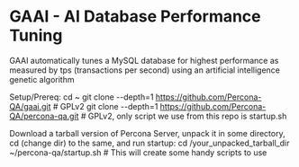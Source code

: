 # GAAI - AI Database Performance Tuning #

GAAI automatically tunes a MySQL database for highest performance as measured by tps (transactions per second) using an artificial intelligence genetic algorithm

Setup/Prereq:
  cd ~
  git clone --depth=1 https://github.com/Percona-QA/gaai.git        # GPLv2
  git clone --depth=1 https://github.com/Percona-QA/percona-qa.git  # GPLv2, only script we use from this repo is startup.sh


Download a tarball version of Percona Server, unpack it in some directory, cd (change dir) to the same, and run startup:
  cd /your_unpacked_tarball_dir
  ~/percona-qa/startup.sh  # This will create some handy scripts to use
